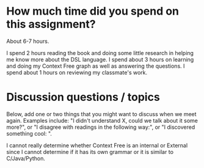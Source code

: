 #  How much time did you spend on this assignment?

About 6-7 hours.

I spend 2 hours reading the book and doing some little research in helping me know more about the DSL language.
I spend about 3 hours on learning and doing my Context Free graph as well as answering the questions.
I spend about 1 hours on reviewing my classmate's work.

# Discussion questions / topics
Below, add one or two things that you might want to discuss when we meet again.
Examples include: "I didn't understand X, could we talk about it some more?", or
"I disagree with readings in the following way:", or "I discovered something
cool: ".

I cannot really determine whether Context Free is an internal or External since I cannot determine if it has its own grammar or it is similar to C/Java/Python.